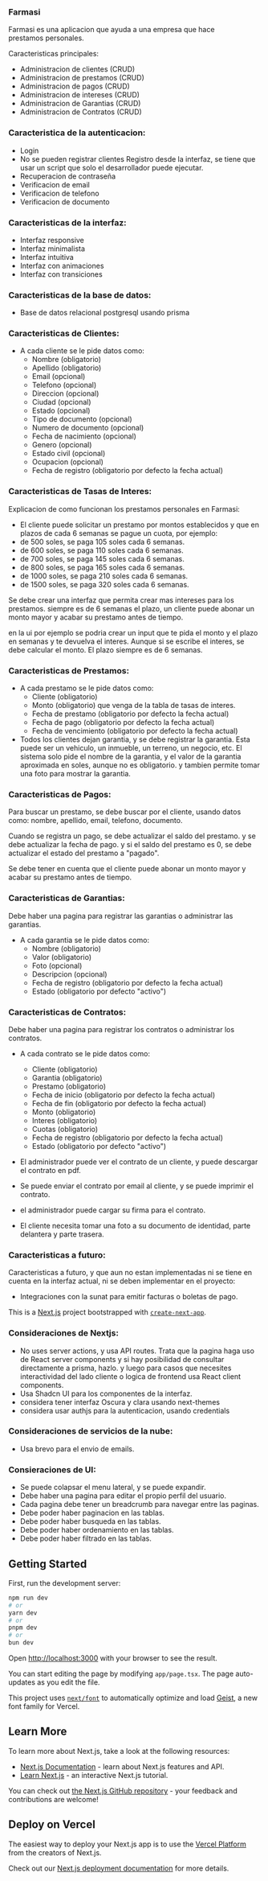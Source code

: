 ### Farmasi

Farmasi es una aplicacion que ayuda a una empresa que hace  
prestamos personales. 

Caracteristicas principales:

- Administracion de clientes (CRUD)
- Administracion de prestamos (CRUD)
- Administracion de pagos (CRUD)
- Administracion de intereses (CRUD)
- Administracion de Garantias (CRUD)
- Administracion de Contratos (CRUD)

### Caracteristica de la autenticacion:
- Login
- No se pueden registrar clientes Registro desde la interfaz, se tiene que usar un script que solo el desarrollador puede ejecutar.
- Recuperacion de contraseña
- Verificacion de email
- Verificacion de telefono
- Verificacion de documento


### Caracteristicas de la interfaz:
- Interfaz responsive
- Interfaz minimalista
- Interfaz intuitiva
- Interfaz con animaciones
- Interfaz con transiciones

### Caracteristicas de la base de datos:
- Base de datos relacional postgresql usando prisma

### Caracteristicas de Clientes:

- A cada cliente se le pide datos como:
  - Nombre (obligatorio)
  - Apellido (obligatorio)
  - Email (opcional)
  - Telefono (opcional)
  - Direccion (opcional)
  - Ciudad (opcional)
  - Estado (opcional)
  - Tipo de documento (opcional)
  - Numero de documento (opcional)
  - Fecha de nacimiento (opcional)
  - Genero (opcional)
  - Estado civil (opcional)
  - Ocupacion (opcional)
  - Fecha de registro (obligatorio por defecto la fecha actual)

### Caracteristicas de Tasas de Interes:

Explicacion de como funcionan los prestamos personales en Farmasi:
- El cliente puede solicitar un prestamo por montos establecidos y que en plazos de cada 6 semanas se pague un cuota, por ejemplo:
-  de 500 soles, se paga 105 soles cada 6 semanas.
- de 600 soles, se paga 110 soles cada 6 semanas.
- de 700 soles, se paga 145 soles cada 6 semanas.
- de 800 soles, se paga 165 soles cada 6 semanas.
- de 1000 soles, se paga 210 soles cada 6 semanas.
- de 1500 soles, se paga 320 soles cada 6 semanas.

Se debe crear una interfaz que permita crear mas intereses para los prestamos. siempre es de 6 semanas el plazo, un cliente puede abonar un monto mayor y acabar su prestamo antes de tiempo.

en la ui por ejemplo se podria crear un input que te pida el monto y el plazo en semanas y te devuelva el interes. Aunque si se escribe el interes, se debe calcular el monto. El plazo siempre es de 6 semanas.

### Caracteristicas de Prestamos:

- A cada prestamo se le pide datos como:
  - Cliente (obligatorio)
  - Monto (obligatorio) que venga de la tabla de tasas de interes.
  - Fecha de prestamo (obligatorio por defecto la fecha actual)
  - Fecha de pago (obligatorio por defecto la fecha actual)
  - Fecha de vencimiento (obligatorio por defecto la fecha actual)
- Todos los clientes dejan garantia, y se debe registrar la garantia. Esta puede ser un vehiculo, un inmueble, un terreno, un negocio, etc. El sistema solo pide el nombre de la garantia, y el valor de la garantia aproximada en soles, aunque no es obligatorio. y tambien permite tomar una foto para mostrar la garantia.

### Caracteristicas de Pagos:

Para buscar un prestamo, se debe buscar por el cliente, usando datos como: nombre, apellido, email, telefono, documento.

Cuando se registra un pago, se debe actualizar el saldo del prestamo. y se debe actualizar la fecha de pago.
y si el saldo del prestamo es 0, se debe actualizar el estado del prestamo a "pagado".

Se debe tener en cuenta que el cliente puede abonar un monto mayor y acabar su prestamo antes de tiempo.

### Caracteristicas de Garantias:

Debe haber una pagina para registrar las garantias o administrar las garantias.

- A cada garantia se le pide datos como:
  - Nombre (obligatorio)
  - Valor (obligatorio)
  - Foto (opcional)
  - Descripcion (opcional)
  - Fecha de registro (obligatorio por defecto la fecha actual)
  - Estado (obligatorio por defecto "activo")

### Caracteristicas de Contratos:

Debe haber una pagina para registrar los contratos o administrar los contratos.

- A cada contrato se le pide datos como:
  - Cliente (obligatorio)
  - Garantia (obligatorio)
  - Prestamo (obligatorio)
  - Fecha de inicio (obligatorio por defecto la fecha actual)
  - Fecha de fin (obligatorio por defecto la fecha actual)
  - Monto (obligatorio)
  - Interes (obligatorio)
  - Cuotas (obligatorio)
  - Fecha de registro (obligatorio por defecto la fecha actual)
  - Estado (obligatorio por defecto "activo")

- El administrador puede ver el contrato de un cliente, y puede descargar el contrato en pdf.
- Se puede enviar el contrato por email al cliente, y se puede imprimir el contrato.
- el administrador puede cargar su firma para el contrato.
- El cliente necesita tomar una foto a su documento de identidad, parte delantera y parte trasera.

### Caracteristicas  a futuro:

Caracteristicas a futuro, y que aun no estan implementadas ni se tiene en cuenta en la interfaz actual, ni se deben implementar en el proyecto:

- Integraciones con la sunat para emitir facturas o boletas de pago.

This is a [Next.js](https://nextjs.org) project bootstrapped with [`create-next-app`](https://nextjs.org/docs/app/api-reference/cli/create-next-app).

### Consideraciones de Nextjs:

- No uses server actions, y usa API routes. Trata que la pagina haga uso de React server components y si hay posibilidad de consultar directamente a prisma, hazlo. y luego para casos que necesites interactividad del lado cliente o logica de frontend usa React client components.
- Usa Shadcn UI para los componentes de la interfaz.
- considera tener interfaz Oscura y clara usando next-themes
- considera usar authjs para la autenticacion, usando credentials

### Consideraciones de servicios de la nube:

- Usa brevo para el envio de emails.

### Consieraciones de UI:

- Se puede colapsar el menu lateral, y se puede expandir.
- Debe haber una pagina para editar el propio perfil del usuario.
- Cada pagina debe tener un breadcrumb para navegar entre las paginas.
- Debe poder haber paginacion en las tablas.
- Debe poder haber busqueda en las tablas.
- Debe poder haber ordenamiento en las tablas.
- Debe poder haber filtrado en las tablas.


## Getting Started

First, run the development server:

```bash
npm run dev
# or
yarn dev
# or
pnpm dev
# or
bun dev
```

Open [http://localhost:3000](http://localhost:3000) with your browser to see the result.

You can start editing the page by modifying `app/page.tsx`. The page auto-updates as you edit the file.

This project uses [`next/font`](https://nextjs.org/docs/app/building-your-application/optimizing/fonts) to automatically optimize and load [Geist](https://vercel.com/font), a new font family for Vercel.

## Learn More

To learn more about Next.js, take a look at the following resources:

- [Next.js Documentation](https://nextjs.org/docs) - learn about Next.js features and API.
- [Learn Next.js](https://nextjs.org/learn) - an interactive Next.js tutorial.

You can check out [the Next.js GitHub repository](https://github.com/vercel/next.js) - your feedback and contributions are welcome!

## Deploy on Vercel

The easiest way to deploy your Next.js app is to use the [Vercel Platform](https://vercel.com/new?utm_medium=default-template&filter=next.js&utm_source=create-next-app&utm_campaign=create-next-app-readme) from the creators of Next.js.

Check out our [Next.js deployment documentation](https://nextjs.org/docs/app/building-your-application/deploying) for more details.
